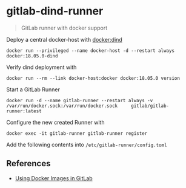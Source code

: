 # gitlab-dind-runner

> GitLab runner with docker support


Deploy a central docker-host with [docker:dind]()

```
docker run --privileged --name docker-host -d --restart always docker:18.05.0-dind
```

Verify dind deployment with

```
docker run --rm --link docker-host:docker docker:18.05.0 version
```

Start a GitLab Runner

```
docker run -d --name gitlab-runner --restart always -v /var/run/docker.sock:/var/run/docker.sock     gitlab/gitlab-runner:latest
```

Configure the new created Runner with

```
docker exec -it gitlab-runner gitlab-runner register
```

Add the following contents into `/etc/gitlab-runner/config.toml`


## References

- [Using Docker Images in GitLab](http://doc.gitlab.com/ci/docker/using_docker_images.html#how-to-use-other-images-as-services)
